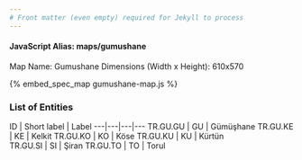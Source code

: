 ```yaml
---
# Front matter (even empty) required for Jekyll to process
---
```


#### JavaScript Alias: maps/gumushane

Map Name: Gumushane
Dimensions (Width x Height): 610x570



{% embed_spec_map gumushane-map.js %}

### List of Entities

ID | Short label | Label
---|---|---|---
TR.GU.GU | GU | Gümüşhane
TR.GU.KE | KE | Kelkit
TR.GU.KO | KO | Köse
TR.GU.KU | KU | Kürtün		
TR.GU.SI | SI | Şiran
TR.GU.TO | TO | Torul						